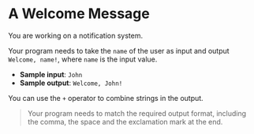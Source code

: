 # A Welcome Message

You are working on a notification system. 

Your program needs to take the `name` of the user as input and output `Welcome, name!`, where `name` is the input value.

- **Sample input**: `John`
- **Sample output**: `Welcome, John!`

You can use the `+` operator to combine strings in the output.

>Your program needs to match the required output format, including the comma, the space and the exclamation mark at the end.